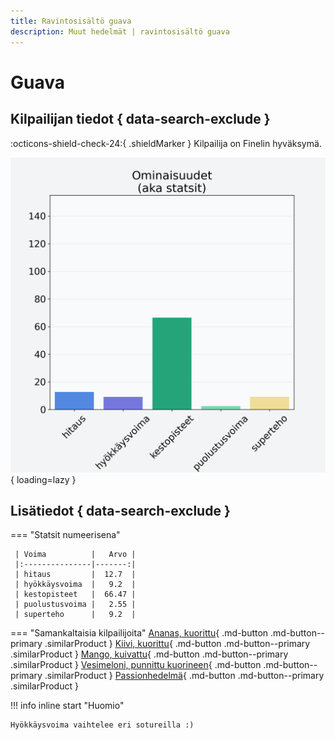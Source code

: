 ```yaml
---
title: Ravintosisältö guava
description: Muut hedelmät | ravintosisältö guava
---
```


# Guava


## Kilpailijan tiedot { data-search-exclude }

:octicons-shield-check-24:{ .shieldMarker } Kilpailija on Finelin hyväksymä.

![Guava](./images/guava.png){ loading=lazy }

## Lisätiedot { data-search-exclude }
=== "Statsit numeerisena"

     | Voima          |   Arvo |
     |:---------------|-------:|
     | hitaus         |  12.7  |
     | hyökkäysvoima  |   9.2  |
     | kestopisteet   |  66.47 |
     | puolustusvoima |   2.55 |
     | superteho      |   9.2  |

=== "Samankaltaisia kilpailijoita"
    [Ananas, kuorittu](/ananas-kuorittu){ .md-button .md-button--primary .similarProduct }
    [Kiivi, kuorittu](/kiivi-kuorittu){ .md-button .md-button--primary .similarProduct }
    [Mango, kuivattu](/mango-kuivattu){ .md-button .md-button--primary .similarProduct }
    [Vesimeloni, punnittu kuorineen](/vesimeloni-punnittu-kuorineen){ .md-button .md-button--primary .similarProduct }
    [Passionhedelmä](/passionhedelma){ .md-button .md-button--primary .similarProduct }

!!! info inline start "Huomio"

    Hyökkäysvoima vaihtelee eri sotureilla :)
